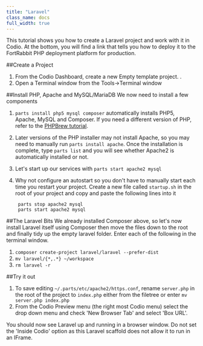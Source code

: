 ```yaml
---
title: "Laravel"
class_name: docs
full_width: true
---
```



This tutorial shows you how to create a Laravel project and work with it in Codio. At the bottom, you will find a link that tells you how to deploy it to the FortRabbit PHP deployment platform for production.

##Create a Project

1. From the Codio Dashboard, create a new Empty template project. .
1. Open a Terminal window from the Tools->Terminal window


##Install PHP, Apache and MySQL/MariaDB
We now need to install a few components

1. `parts install php5 mysql composer` automatically installs PHP5, Apache, MySQL and Composer. If you need a different version of PHP, refer to the [PHPBrew tutorial](../php-brew).
1. Later versions of the PHP installer may not install Apache, so you may need to manually run `parts install apache`. Once the installation is complete, type `parts list` and you will see whether Apache2 is automatically installed or not.
1. Let's start up our services with `parts start apache2 mysql`
1. Why not configure an autostart so you don't have to manually start each time you restart your project. Create a new file called `startup.sh` in the root of your project and copy and paste the following lines into it

        parts stop apache2 mysql
        parts start apache2 mysql


##The Laravel Bits
We already installed Composer above, so let's now install Laravel itself using Composer then move the files down to the root and finally tidy up the empty laravel folder. Enter each of the following in the terminal window.

1. `composer create-project laravel/laravel --prefer-dist`
1. `mv laravel/{*,.*} ~/workspace`  
1. `rm laravel -r`

##Try it out

1. To save editing `~/.parts/etc/apache2/https.conf`, rename `server.php` in the root of the project to `index.php` either from the filetree or enter `mv server.php index.php`
1. From the Codio Preview menu (the right most Codio menu) select the drop down menu and check 'New Browser Tab' and select 'Box URL'.

You should now see Laravel up and running in a browser window. Do not set the 'Inside Codio' option as this Laravel scaffold does not allow it to run in an IFrame.
